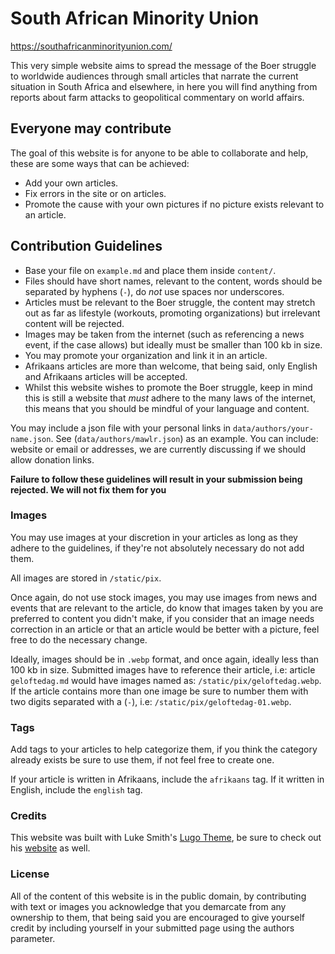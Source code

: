 # South African Minority Union

https://southafricanminorityunion.com/

This very simple website aims to spread the message of the Boer struggle to worldwide audiences through small articles that
narrate the current situation in South Africa and elsewhere, in here you will find anything from reports about farm attacks
to geopolitical commentary on world affairs.

## Everyone may contribute

The goal of this website is for anyone to be able to collaborate and help, these are some ways that can be achieved:

- Add your own articles.
- Fix errors in the site or on articles.
- Promote the cause with your own pictures if no picture exists relevant to an article.

## Contribution Guidelines

- Base your file on `example.md` and place them inside `content/`.
- Files should have short names, relevant to the content, words should be separated by hyphens (`-`), do _not_ use spaces nor underscores.
- Articles must be relevant to the Boer struggle, the content may stretch out as far as lifestyle (workouts, promoting organizations) but irrelevant content
will be rejected.
- Images may be taken from the internet (such as referencing a news event, if the case allows) but ideally must be smaller than 100 kb in size.
- You may promote your organization and link it in an article.
- Afrikaans articles are more than welcome, that being said, only English and Afrikaans articles will be accepted.
- Whilst this website wishes to promote the Boer struggle, keep in mind this is still a website that _must_ adhere to the many laws of the internet,
this means that you should be mindful of your language and content.

You may include a json file with your personal links in `data/authors/your-name.json`. See (`data/authors/mawlr.json`) as an example. You can include: website or email or addresses, we are currently discussing if we should allow donation links.

**Failure to follow these guidelines will result in your submission being rejected. We will not fix them for you**

### Images

You may use images at your discretion in your articles as long as they adhere to the guidelines, if they're
not absolutely necessary do not add them.

All images are stored in `/static/pix`.

Once again, do not use stock images, you may use images from news and events that are relevant to the article, do know that images taken by you are
preferred to content you didn't make, if you consider that an image needs correction in an article or that an article would be better with a picture,
feel free to do the necessary change.

Ideally, images should be in `.webp` format, and once again, ideally less than 100 kb in size. Submitted images have to reference their article, i.e: 
article `geloftedag.md` would have images named as: `/static/pix/geloftedag.webp`. If the article contains more than one image be sure to number them with two digits
separated with a (`-`), i.e: `/static/pix/geloftedag-01.webp`.

### Tags

Add tags to your articles to help categorize them, if you think the category already exists be sure to use them, if not feel free to create one.

If your article is written in Afrikaans, include the `afrikaans` tag.
If it written in English, include the `english` tag.

### Credits

This website was built with Luke Smith's [Lugo Theme](https://github.com/LukeSmithxyz/lugo), be sure to check out his [website](https://lukesmith.xyz/) as well.

### License

All of the content of this website is in the public domain, by contributing with text or images you acknowledge that you demarcate from any ownership to them, that being said
you are encouraged to give yourself credit by including yourself in your submitted page using the authors parameter.